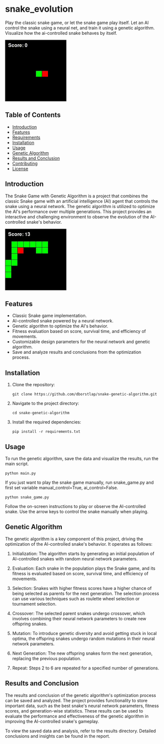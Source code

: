 # snake_evolution
Play the classic snake game, or let the snake game play itself. Let an AI control the snake using a neural net, and train it using a genetic algorithm. Visualize how the ai-controlled snake behaves by itself.


![Snake Game Demo](video/25_10x10.gif)

## Table of Contents

- [Introduction](#introduction)
- [Features](#features)
- [Requirements](#requirements)
- [Installation](#installation)
- [Usage](#usage)
- [Genetic Algorithm](#genetic-algorithm)
- [Results and Conclusion](#results-and-conclusion)
- [Contributing](#contributing)
- [License](#license)


## Introduction

The Snake Game with Genetic Algorithm is a project that combines the classic Snake game with an artificial intelligence (AI) agent that controls the snake using a neural network. The genetic algorithm is utilized to optimize the AI's performance over multiple generations. This project provides an interactive and challenging environment to observe the evolution of the AI-controlled snake's behavior.

![Snake Game Screenshot](figures/snake_game.jpg)

## Features

- Classic Snake game implementation.
- AI-controlled snake powered by a neural network.
- Genetic algorithm to optimize the AI's behavior.
- Fitness evaluation based on score, survival time, and efficiency of movements.
- Customizable design parameters for the neural network and genetic algorithm.
- Save and analyze results and conclusions from the optimization process.


## Installation

1. Clone the repository:
   ```shell
   git clone https://github.com/dborstlap/snake-genetic-algorithm.git
   ```

2. Navigate to the project directory:
   ```shell
   cd snake-genetic-algorithm
   ```

3. Install the required dependencies:
   ```shell
   pip install -r requirements.txt
   ```


## Usage

To run the genetic algorithm, save the data and visualize the results, run the main script.
   ```shell
   python main.py
   ```

If you just want to play the snake game manually, run snake_game.py and first set variable manual_control=True, ai_control=False.
   ```shell
   python snake_game.py
   ```

Follow the on-screen instructions to play or observe the AI-controlled snake. Use the arrow keys to control the snake manually when playing.



## Genetic Algorithm

The genetic algorithm is a key component of this project, driving the optimization of the AI-controlled snake's behavior. It operates as follows:

1. Initialization: The algorithm starts by generating an initial population of AI-controlled snakes with random neural network parameters.

2. Evaluation: Each snake in the population plays the Snake game, and its fitness is evaluated based on score, survival time, and efficiency of movements.

3. Selection: Snakes with higher fitness scores have a higher chance of being selected as parents for the next generation. The selection process can use various techniques such as roulette wheel selection or tournament selection.

4. Crossover: The selected parent snakes undergo crossover, which involves combining their neural network parameters to create new offspring snakes.

5. Mutation: To introduce genetic diversity and avoid getting stuck in local optima, the offspring snakes undergo random mutations in their neural network parameters.

6. Next Generation: The new offspring snakes form the next generation, replacing the previous population.

7. Repeat: Steps 2 to 6 are repeated for a specified number of generations.


## Results and Conclusion
The results and conclusion of the genetic algorithm's optimization process can be saved and analyzed. The project provides functionality to store important data, such as the best snake's neural network parameters, fitness scores, and generation-wise statistics. These results can be used to evaluate the performance and effectiveness of the genetic algorithm in improving the AI-controlled snake's gameplay.

To view the saved data and analysis, refer to the results directory. Detailed conclusions and insights can be found in the report.
















